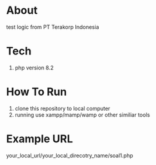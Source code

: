 # About
test logic from PT Terakorp Indonesia

# Tech
1. php version 8.2

# How To Run
1. clone this repository to local computer
2. running use xampp/mamp/wamp or other similiar tools

# Example URL
your_local_url/your_local_direcotry_name/soal1.php
